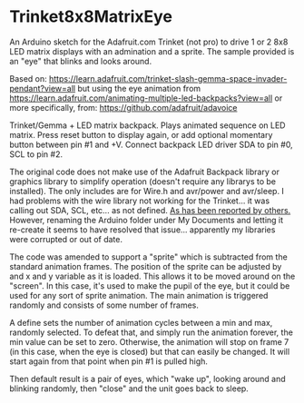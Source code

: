 # Trinket8x8MatrixEye

An Arduino sketch for the Adafruit.com Trinket (not pro) to drive 1 or 2 8x8 LED matrix displays with an admination and a sprite. The sample provided is an "eye" that blinks and looks around.

Based on:
https://learn.adafruit.com/trinket-slash-gemma-space-invader-pendant?view=all
but using the eye animation from
https://learn.adafruit.com/animating-multiple-led-backpacks?view=all
or more specifically, from:
https://github.com/adafruit/adavoice

Trinket/Gemma + LED matrix backpack.  Plays animated sequence on LED matrix.  Press reset button to display again, or add optional momentary button between pin #1 and +V. Connect backpack LED driver SDA to pin #0, SCL to pin #2. 

The original code does not make use of the Adafruit Backpack library or graphics library to simplify operation (doesn't require any librarys to be installed). The only includes are for Wire.h and avr/power and avr/sleep. I had problems with the wire library not working for the Trinket... it was calling out SDA, SCL, etc... as not defined. <a href="https://forums.adafruit.com/viewtopic.php?f=19&t=70086">As has been reported by others.</a> However, renaming the Arduino folder under My Documents and letting it re-create it seems to have resolved that issue... apparently my libraries were corrupted or out of date.

The code was amended to support a "sprite" which is subtracted from the standard animation frames. The position of the sprite can be adjusted by and x and y variable as it is loaded. This allows it to be moved around on the "screen". In this case, it's used to make the pupil of the eye, but it could be used for any sort of sprite animation. The main animation is triggered randomly and consists of some number of frames.

A define sets the number of animation cycles between a min and max, randomly selected. To defeat that, and simply run the animation forever, the min value can be set to zero. Otherwise, the animation will stop on frame 7 (in this case, when the eye is closed) but that can easily be changed. It will start again from that point when pin #1 is pulled high. 

Then default result is a pair of eyes, which "wake up", looking around and blinking randomly, then "close" and the unit goes back to sleep.


